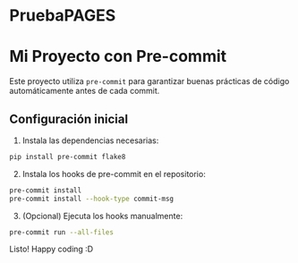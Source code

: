 # PruebaPAGES


# Mi Proyecto con Pre-commit

Este proyecto utiliza `pre-commit` para garantizar buenas prácticas de código automáticamente antes de cada commit.

## Configuración inicial

1. Instala las dependencias necesarias:
```bash
pip install pre-commit flake8
```

2. Instala los hooks de pre-commit en el repositorio:
```bash
pre-commit install
pre-commit install --hook-type commit-msg
```

3. (Opcional) Ejecuta los hooks manualmente:
```bash
pre-commit run --all-files
```

Listo! Happy coding :D
